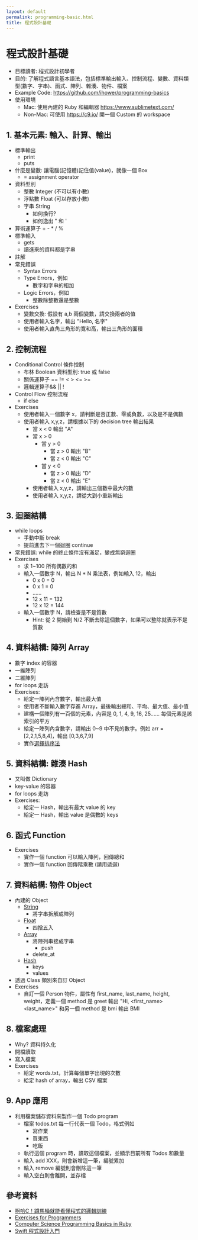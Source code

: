 ```yaml
---
layout: default
permalink: programming-basic.html
title: 程式設計基礎
---
```


# 程式設計基礎

 * 目標讀者: 程式設計初學者
 * 目的: 了解程式語言基本語法，包括標準輸出輸入、控制流程、變數、資料類型(數字、字串)、函式、陣列、雜湊、物件、檔案
 * Example Code: <https://github.com/ihower/programming-basics>
 * 使用環境
   * Mac: 使用內建的 Ruby 和編輯器 <https://www.sublimetext.com/>
   * Non-Mac: 可使用 <https://c9.io/> 開一個 Custom 的 workspace

## 1. 基本元素: 輸入、計算、輸出

 * 標準輸出
   * print
   * puts
 * 什麼是變數: 讓電腦(記憶體)記住值(value)，就像一個 Box
   * = assignment operator
 * 資料型別
   * 整數 Integer (不可以有小數)
   * 浮點數 Float (可以存放小數)
   * 字串 String
     * 如何換行?
     * 如何逸出 " 和 '
 * 算術運算子 + - * / %
 * 標準輸入
   * gets
   * 讀進來的資料都是字串
 * 註解
 * 常見錯誤
   * Syntax Errors
   * Type Errors，例如
     * 數字和字串的相加
   * Logic Errors，例如
     * 整數除整數還是整數
 * Exercises
   * 變數交換: 假設有 a,b 兩個變數，請交換兩者的值
   * 使用者輸入名字，輸出 "Hello, 名字"
   * 使用者輸入直角三角形的寬和高，輸出三角形的面積

##  2. 控制流程

 * Conditional Control 條件控制
   * 布林 Boolean 資料型別: true 或 false
   * 關係運算子 == != < > <= >=
   * 邏輯運算子&& ||  !
 * Control Flow 控制流程
   * if else
 * Exercises
   * 使用者輸入一個數字 x，請判斷是否正數、零或負數，以及是不是偶數
   * 使用者輸入 x,y,z，請根據以下的 decision tree 輸出結果
     * 當 x < 0 輸出 "A"
     * 當 x > 0
       * 當 y > 0
         * 當 z > 0 輸出 "B"
         * 當 z < 0 輸出 "C"
       * 當 y < 0
         * 當 z > 0 輸出 "D"
         * 當 z < 0 輸出 "E"
     * 使用者輸入 x,y,z，請輸出三個數中最大的數
     * 使用者輸入 x,y,z，請從大到小重新輸出

## 3. 迴圈結構

 * while loops
   * 手動中斷 break
   * 提前進去下一個迴圈 continue
 * 常見錯誤:  while 的終止條件沒有滿足，變成無窮迴圈
 * Exercises
   * 求 1~100 所有偶數的和
   * 輸入一個數字 N，輸出 N * N 乘法表，例如輸入 12，輸出
     * 0 x 0 = 0
     * 0 x 1 = 0
     * ......
     * 12 x 11 = 132
     * 12 x 12 = 144
   * 輸入一個數字 N，請檢查是不是質數
     * Hint: 從 2 開始到 N/2 不斷去除這個數字，如果可以整除就表示不是質數


## 4. 資料結構: 陣列 Array

 * 數字 index 的容器
 * 一維陣列
 * 二維陣列
 * for loops 走訪
 * Exercises:
   * 給定一陣列內含數字，輸出最大值
   * 使用者不斷輸入數字存進 Array，最後輸出總和、平均、最大值、最小值
   * 建構一個陣列有一百個的元素，內容是 0, 1, 4, 9, 16, 25...... 每個元素是該索引的平方
   * 給定一陣列內含數字，請輸出 0~9 中不見的數字。例如 arr = [2,2,1,5,8,4]，輸出 [0,3,6,7,9]
   * 實作[選擇排序法](https://zh.wikipedia.org/wiki/%E9%80%89%E6%8B%A9%E6%8E%92%E5%BA%8F)

## 5. 資料結構: 雜湊 Hash

 * 又叫做 Dictionary
 * key-value 的容器
 * for loops 走訪
 * Exercises:
   * 給定一 Hash，輸出有最大 value 的 key
   * 給定一 Hash，輸出 value 是偶數的 keys

## 6. 函式 Function

 * Exercises
   * 實作一個 function 可以輸入陣列，回傳總和
   * 實作一個 function 回傳階乘數 (請用遞迴)

## 7. 資料結構: 物件 Object

 * 內建的 Object
   * [String](http://ruby-doc.org/core-2.3.0/String.html)
     * 將字串拆解成陣列
   * [Float](http://ruby-doc.org/core-2.3.0/Float.html)
     * 四捨五入
   * [Array](http://ruby-doc.org/core-2.2.3/Array.html)
     * 將陣列串接成字串
       * push
     * delete_at
   * [Hash](http://ruby-doc.org/core-2.2.3/Hash.html)
     * keys
     * values
 * 透過 Class 類別來自訂 Object
 * Exercises
   * 自訂一個 Person 物件，屬性有 first_name, last_name, height, weight，定義一個 method 是 greet 輸出 "Hi, <first_name> <last_name>"  和另一個 method 是 bmi 輸出 BMI

## 8. 檔案處理

 * Why? 資料持久化
 * 開檔讀取
 * 寫入檔案
 * Exercises
   * 給定 words.txt，計算每個單字出現的次數
   * 給定 hash of array，輸出 CSV 檔案

## 9. App 應用

 * 利用檔案儲存資料來製作一個 Todo program
   * 檔案 todos.txt 每一行代表一個 Todo，格式例如
     * 寫作業
     * 買東西
     * 吃飯
   * 執行這個 program 時，讀取這個檔案，並顯示目前所有 Todos 和數量
   * 輸入 add XXX，則會新增這一筆，編號累加
   * 輸入 remove 編號則會刪除這一筆
   * 輸入空白則會離開，並存檔

## 參考資料

 * [啊哈C！蹲馬桶就能看懂程式的邏輯訓練](http://www.books.com.tw/products/0010630098)
 * [Exercises for Programmers](https://pragprog.com/book/bhwb/exercises-for-programmers)
 * [Computer Science Programming Basics in Ruby](http://shop.oreilly.com/product/0636920028192.do)
 * [Swift 程式設計入門](http://www.books.com.tw/products/0010668967)

